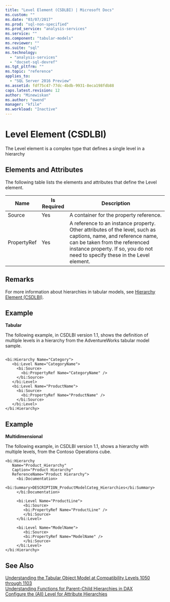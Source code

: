 ```yaml
---
title: "Level Element (CSDLBI) | Microsoft Docs"
ms.custom: ""
ms.date: "03/07/2017"
ms.prod: "sql-non-specified"
ms.prod_service: "analysis-services"
ms.service: ""
ms.component: "tabular-models"
ms.reviewer: ""
ms.suite: "sql"
ms.technology: 
  - "analysis-services"
  - "docset-sql-devref"
ms.tgt_pltfrm: ""
ms.topic: "reference"
applies_to: 
  - "SQL Server 2016 Preview"
ms.assetid: fdf75c47-77dc-4bdb-9931-8eca198fdb88
caps.latest.revision: 12
author: "Minewiskan"
ms.author: "owend"
manager: "kfile"
ms.workload: "Inactive"
---
```

# Level Element (CSDLBI)
  The Level element is a complex type that defines a single level in a hierarchy  
  
## Elements and Attributes  
 The following table lists the elements and attributes that define the Level element.  
  
|Name|Is Required|Description|  
|----------|-----------------|-----------------|  
|Source|Yes|A container for the property reference.|  
|PropertyRef|Yes|A reference to an instance property. Other attributes of the level, such as captions, name, and reference name, can be taken from the referenced instance property. If so, you do not need to specify these in the Level element.|  
  
## Remarks  
 For more information about hierarchies in tabular models, see [Hierarchy Element &#40;CSDLBI&#41;](../../../analysis-services/tabular-model-programming-compatibility-levels-1050-1103/conceptual-schema-definition-language-csdl/hierarchy-element-csdlbi.md).  
  
## Example  
 **Tabular**  
  
 The following example, in CSDLBI version 1.1, shows the definition of multiple levels in a hierarchy from the AdventureWorks tabular model sample.  
  
```  
  
<bi:Hierarchy Name="Category">  
   <bi:Level Name="CategoryName">  
     <bi:Source>  
       <bi:PropertyRef Name="CategoryName" />  
     </bi:Source>  
   </bi:Level>  
   <bi:Level Name="ProductName">  
     <bi:Source>  
       <bi:PropertyRef Name="ProductName" />  
     </bi:Source>  
   </bi:Level>  
</bi:Hierarchy>  
```  
  
## Example  
 **Multidimensional**  
  
 The following example, in CSDLBI version 1.1, shows a hierarchy with multiple levels, from the Contoso Operations cube.  
  
```  
<bi:Hierarchy   
   Name="Product_Hierarchy"   
   Caption="Product Hierarchy"   
   ReferenceName="Product Hierarchy">  
     <bi:Documentation>  
        <bi:Summary>DESCRIPTION_ProductModelCateg_Hierarchies</bi:Summary>  
     </bi:Documentation>  
  
     <bi:Level Name="ProductLine">  
        <bi:Source>  
        <bi:PropertyRef Name="ProductLine" />  
        </bi:Source>  
     </bi:Level>  
  
     <bi:Level Name="ModelName">  
        <bi:Source>  
        <bi:PropertyRef Name="ModelName" />  
        </bi:Source>  
     </bi:Level>  
</bi:Hierarchy>  
```  
  
## See Also  
 [Understanding the Tabular Object Model at Compatibility Levels 1050 through 1103](../../../analysis-services/tabular-model-programming-compatibility-levels-1050-1103/representation/understanding-tabular-object-model-at-levels-1050-through-1103.md)   
 [Understanding Functions for Parent-Child Hierarchies in DAX](http://msdn.microsoft.com/en-us/b11f0cff-cee4-4ae7-a5b3-ebe288fc42d3)   
 [Configure the &#40;All&#41; Level for Attribute Hierarchies](../../../analysis-services/multidimensional-models/database-dimensions-configure-the-all-level-for-attribute-hierarchies.md)  
  
  
